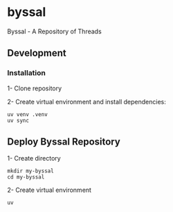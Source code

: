 # byssal
Byssal - A Repository of Threads

## Development

### Installation

1- Clone repository

2- Create virtual environment and install dependencies:
```shell
uv venv .venv
uv sync
```

## Deploy Byssal Repository

1- Create directory
```shell
mkdir my-byssal
cd my-byssal
```

2- Create virtual environment
```shell
uv 
```